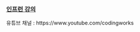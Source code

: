 
<h3><a href = "https://inf.run/RRmV">인프런 강의</a></h3>
<div>유튜브 채널 : https://www.youtube.com/codingworks</div>
